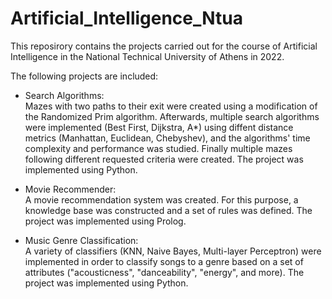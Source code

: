 # Artificial_Intelligence_Ntua

This reposirory contains the projects carried out for the course of Artificial Intelligence in the National Technical University of Athens in 2022.

The following projects are included:

* Search Algorithms:  
  Mazes with two paths to their exit were created using a modification of the Randomized Prim algorithm. Afterwards, multiple search algorithms
  were implemented (Best First, Dijkstra, A*) using diffent distance metrics (Manhattan, Euclidean, Chebyshev), and the algorithms' time complexity and performance was studied.
  Finally multiple mazes following different requested criteria were created. The project was implemented using Python.

* Movie Recommender:  
  A movie recommendation system was created. For this purpose, a knowledge base was constructed and a set of rules was defined. The project was implemented using Prolog.

* Music Genre Classification:  
  A variety of classifiers (KNN, Naive Bayes, Multi-layer Perceptron) were implemented in order to classify songs to a genre based on a set of attributes ("acousticness", "danceability", "energy", and more). The project was implemented using Python.

  


